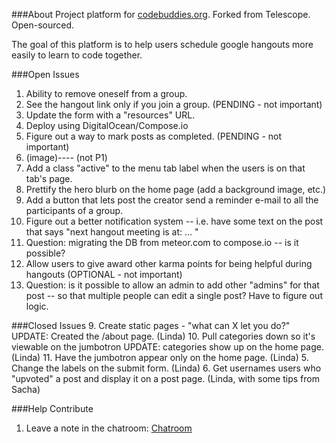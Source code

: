 ###About
Project platform for [codebuddies.org](http://codebuddies.org). Forked from Telescope. Open-sourced.

The goal of this platform is to help users schedule google hangouts more easily to learn to code together.


###Open Issues
1. Ability to remove oneself from a group.
2. See the hangout link only if you join a group. (PENDING - not important)
3. Update the form with a "resources" URL.
4. Deploy using DigitalOcean/Compose.io
7. Figure out a way to mark posts as completed. (PENDING - not important)
8. (image)--<join group>--<checkmark yes when clicked> (not P1)
12. Add a class "active" to the menu tab label when the users is on that tab's page.
13. Prettify the hero blurb on the home page (add a background image, etc.)
14. Add a button that lets post the creator send a reminder e-mail to all the participants of a group.
15. Figure out a better notification system -- i.e. have some text on the post that says "next hangout meeting is at: ... "
16. Question: migrating the DB from meteor.com to compose.io -- is it possible?
17. Allow users to give award other karma points for being helpful during hangouts (OPTIONAL - not important)
18. Question: is it possible to allow an admin to add other "admins" for that post -- so that multiple people can edit a single post? Have to figure out logic.

###Closed Issues
9. Create static pages - "what can X let you do?" UPDATE: Created the /about page. (Linda)
10. Pull categories down so it's viewable on the jumbotron UPDATE: categories show up on the home page. (Linda)
11. Have the jumbotron appear only on the home page. (Linda)
5. Change the labels on the submit form. (Linda)
6. Get usernames users who "upvoted" a post and display it on a post page. (Linda, with some tips from Sacha)

###Help Contribute
1. Leave a note in the chatroom: [Chatroom](https://gitter.im/lpatmo/codebuddies-meteor)